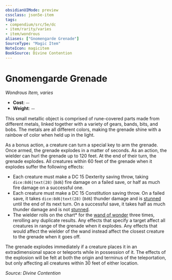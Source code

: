 ```yaml
---
obsidianUIMode: preview
cssclass: json5e-item
tags:
- compendium/src/5e/dc
- item/rarity/varies
- item/wondrous
aliases: ["Gnomengarde Grenade"]
SourceType: "Magic Item"
NoteIcon: magicitem
BookSource: Divine Contention
---
```

# Gnomengarde Grenade
*Wondrous Item, varies*  

- **Cost**: ⏤
- **Weight**: ⏤

This small metallic object is comprised of rune-covered parts made from different metals, linked together with a variety of gears, bands, bits, and bobs. The metals are all different colors, making the grenade shine with a rainbow of color when held up in the light.

As a bonus action, a creature can turn a special key to arm the grenade. Once armed, the grenade explodes in a matter of seconds. As an action, the wielder can hurl the grenade up to 120 feet. At the end of their turn, the grenade explodes. All creatures within 60 feet of the grenade when it explodes suffer the following effects:

- Each creature must make a DC 15 Dexterity saving throw, taking `dice:8d6|text(28)` (`8d6`) fire damage on a failed save, or half as much fire damage on a successful one.  
- Each creature must make a DC 15 Constitution saving throw. On a failed save, it takes `dice:8d6|text(28)` (`8d6`) thunder damage and is [stunned](/3-Mechanics/CLI/rules/conditions.md#stunned) until the end of its next turn. On a successful save, it takes half as much thunder damage and is not [stunned](/3-Mechanics/CLI/rules/conditions.md#stunned).  
- The wielder rolls on the chart* for the [wand of wonder](/3-Mechanics/CLI/items/wand-of-wonder.md) three times, rerolling any duplicate results. Any effects that specify a target affect all creatures in range of the grenade when it explodes. Any effects that would affect the wielder of the wand instead affect the closest creature to the grenade when it goes off.  

The grenade explodes immediately if a creature places it in an extradimensional space or teleports while in possession of it. The effects of the explosion will be felt at both the origin and terminus of the teleportation, but only affecting all creatures within 30 feet of either location.

*Source: Divine Contention*